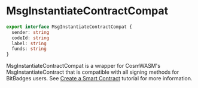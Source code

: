 # MsgInstantiateContractCompat

```typescript
export interface MsgInstantiateContractCompat {
  sender: string
  codeId: string
  label: string
  funds: string
}
```

MsgInstantiateContractCompat is a wrapper for CosmWASM's MsgInstantiateContract that is compatible with all signing methods for BitBadges users. See [Create a Smart Contract](../create-a-wasm-contract.md) tutorial for more information.
